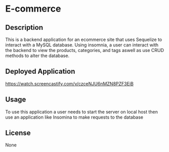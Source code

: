 # E-commerce

## Description 
This is a backend application for an ecommerce site that uses Sequelize to interact with a MySQL database. Using insomnia, a user can interact with the backend to view the products, categories, and tags aswell as use CRUD methods to alter the database.

## Deployed Application
https://watch.screencastify.com/v/czceNJU6nMZN8PZF3EiB

## Usage
To use this application a user needs to start the server on local host then use an application like Insomina to make requests to the database 

## License 
None
